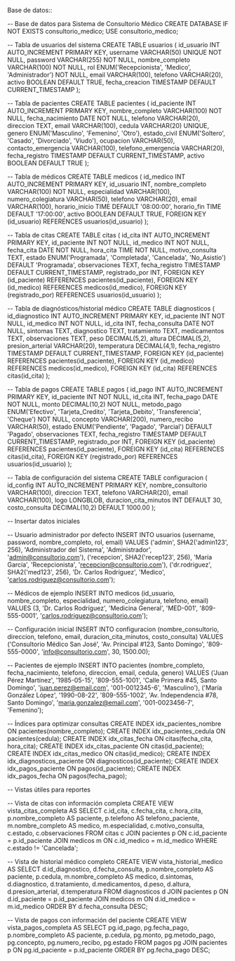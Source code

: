 Base de datos::


-- Base de datos para Sistema de Consultorio Médico
CREATE DATABASE IF NOT EXISTS consultorio_medico;
USE consultorio_medico;

-- Tabla de usuarios del sistema
CREATE TABLE usuarios (
    id_usuario INT AUTO_INCREMENT PRIMARY KEY,
    username VARCHAR(50) UNIQUE NOT NULL,
    password VARCHAR(255) NOT NULL,
    nombre_completo VARCHAR(100) NOT NULL,
    rol ENUM('Recepcionista', 'Medico', 'Administrador') NOT NULL,
    email VARCHAR(100),
    telefono VARCHAR(20),
    activo BOOLEAN DEFAULT TRUE,
    fecha_creacion TIMESTAMP DEFAULT CURRENT_TIMESTAMP
);

-- Tabla de pacientes
CREATE TABLE pacientes (
    id_paciente INT AUTO_INCREMENT PRIMARY KEY,
    nombre_completo VARCHAR(100) NOT NULL,
    fecha_nacimiento DATE NOT NULL,
    telefono VARCHAR(20),
    direccion TEXT,
    email VARCHAR(100),
    cedula VARCHAR(20) UNIQUE,
    genero ENUM('Masculino', 'Femenino', 'Otro'),
    estado_civil ENUM('Soltero', 'Casado', 'Divorciado', 'Viudo'),
    ocupacion VARCHAR(50),
    contacto_emergencia VARCHAR(100),
    telefono_emergencia VARCHAR(20),
    fecha_registro TIMESTAMP DEFAULT CURRENT_TIMESTAMP,
    activo BOOLEAN DEFAULT TRUE
);

-- Tabla de médicos
CREATE TABLE medicos (
    id_medico INT AUTO_INCREMENT PRIMARY KEY,
    id_usuario INT,
    nombre_completo VARCHAR(100) NOT NULL,
    especialidad VARCHAR(100),
    numero_colegiatura VARCHAR(50),
    telefono VARCHAR(20),
    email VARCHAR(100),
    horario_inicio TIME DEFAULT '08:00:00',
    horario_fin TIME DEFAULT '17:00:00',
    activo BOOLEAN DEFAULT TRUE,
    FOREIGN KEY (id_usuario) REFERENCES usuarios(id_usuario)
);

-- Tabla de citas
CREATE TABLE citas (
    id_cita INT AUTO_INCREMENT PRIMARY KEY,
    id_paciente INT NOT NULL,
    id_medico INT NOT NULL,
    fecha_cita DATE NOT NULL,
    hora_cita TIME NOT NULL,
    motivo_consulta TEXT,
    estado ENUM('Programada', 'Completada', 'Cancelada', 'No_Asistio') DEFAULT 'Programada',
    observaciones TEXT,
    fecha_registro TIMESTAMP DEFAULT CURRENT_TIMESTAMP,
    registrado_por INT,
    FOREIGN KEY (id_paciente) REFERENCES pacientes(id_paciente),
    FOREIGN KEY (id_medico) REFERENCES medicos(id_medico),
    FOREIGN KEY (registrado_por) REFERENCES usuarios(id_usuario)
);

-- Tabla de diagnósticos/historial médico
CREATE TABLE diagnosticos (
    id_diagnostico INT AUTO_INCREMENT PRIMARY KEY,
    id_paciente INT NOT NULL,
    id_medico INT NOT NULL,
    id_cita INT,
    fecha_consulta DATE NOT NULL,
    sintomas TEXT,
    diagnostico TEXT,
    tratamiento TEXT,
    medicamentos TEXT,
    observaciones TEXT,
    peso DECIMAL(5,2),
    altura DECIMAL(5,2),
    presion_arterial VARCHAR(20),
    temperatura DECIMAL(4,1),
    fecha_registro TIMESTAMP DEFAULT CURRENT_TIMESTAMP,
    FOREIGN KEY (id_paciente) REFERENCES pacientes(id_paciente),
    FOREIGN KEY (id_medico) REFERENCES medicos(id_medico),
    FOREIGN KEY (id_cita) REFERENCES citas(id_cita)
);

-- Tabla de pagos
CREATE TABLE pagos (
    id_pago INT AUTO_INCREMENT PRIMARY KEY,
    id_paciente INT NOT NULL,
    id_cita INT,
    fecha_pago DATE NOT NULL,
    monto DECIMAL(10,2) NOT NULL,
    metodo_pago ENUM('Efectivo', 'Tarjeta_Credito', 'Tarjeta_Debito', 'Transferencia', 'Cheque') NOT NULL,
    concepto VARCHAR(200),
    numero_recibo VARCHAR(50),
    estado ENUM('Pendiente', 'Pagado', 'Parcial') DEFAULT 'Pagado',
    observaciones TEXT,
    fecha_registro TIMESTAMP DEFAULT CURRENT_TIMESTAMP,
    registrado_por INT,
    FOREIGN KEY (id_paciente) REFERENCES pacientes(id_paciente),
    FOREIGN KEY (id_cita) REFERENCES citas(id_cita),
    FOREIGN KEY (registrado_por) REFERENCES usuarios(id_usuario)
);

-- Tabla de configuración del sistema
CREATE TABLE configuracion (
    id_config INT AUTO_INCREMENT PRIMARY KEY,
    nombre_consultorio VARCHAR(100),
    direccion TEXT,
    telefono VARCHAR(20),
    email VARCHAR(100),
    logo LONGBLOB,
    duracion_cita_minutos INT DEFAULT 30,
    costo_consulta DECIMAL(10,2) DEFAULT 1000.00
);

-- Insertar datos iniciales

-- Usuario administrador por defecto
INSERT INTO usuarios (username, password, nombre_completo, rol, email) VALUES
('admin', SHA2('admin123', 256), 'Administrador del Sistema', 'Administrador', 'admin@consultorio.com'),
('recepcion', SHA2('recep123', 256), 'María García', 'Recepcionista', 'recepcion@consultorio.com'),
('dr.rodriguez', SHA2('med123', 256), 'Dr. Carlos Rodríguez', 'Medico', 'carlos.rodriguez@consultorio.com');

-- Médicos de ejemplo
INSERT INTO medicos (id_usuario, nombre_completo, especialidad, numero_colegiatura, telefono, email) VALUES
(3, 'Dr. Carlos Rodríguez', 'Medicina General', 'MED-001', '809-555-0001', 'carlos.rodriguez@consultorio.com');

-- Configuración inicial
INSERT INTO configuracion (nombre_consultorio, direccion, telefono, email, duracion_cita_minutos, costo_consulta) VALUES
('Consultorio Médico San José', 'Av. Principal #123, Santo Domingo', '809-555-0000', 'info@consultorio.com', 30, 1500.00);

-- Pacientes de ejemplo
INSERT INTO pacientes (nombre_completo, fecha_nacimiento, telefono, direccion, email, cedula, genero) VALUES
('Juan Pérez Martínez', '1985-05-15', '809-555-1001', 'Calle Primera #45, Santo Domingo', 'juan.perez@email.com', '001-0012345-6', 'Masculino'),
('María González López', '1990-08-22', '809-555-1002', 'Av. Independencia #78, Santo Domingo', 'maria.gonzalez@email.com', '001-0023456-7', 'Femenino');

-- Índices para optimizar consultas
CREATE INDEX idx_pacientes_nombre ON pacientes(nombre_completo);
CREATE INDEX idx_pacientes_cedula ON pacientes(cedula);
CREATE INDEX idx_citas_fecha ON citas(fecha_cita, hora_cita);
CREATE INDEX idx_citas_paciente ON citas(id_paciente);
CREATE INDEX idx_citas_medico ON citas(id_medico);
CREATE INDEX idx_diagnosticos_paciente ON diagnosticos(id_paciente);
CREATE INDEX idx_pagos_paciente ON pagos(id_paciente);
CREATE INDEX idx_pagos_fecha ON pagos(fecha_pago);

-- Vistas útiles para reportes

-- Vista de citas con información completa
CREATE VIEW vista_citas_completa AS
SELECT 
    c.id_cita,
    c.fecha_cita,
    c.hora_cita,
    p.nombre_completo AS paciente,
    p.telefono AS telefono_paciente,
    m.nombre_completo AS medico,
    m.especialidad,
    c.motivo_consulta,
    c.estado,
    c.observaciones
FROM citas c
JOIN pacientes p ON c.id_paciente = p.id_paciente
JOIN medicos m ON c.id_medico = m.id_medico
WHERE c.estado != 'Cancelada';

-- Vista de historial médico completo
CREATE VIEW vista_historial_medico AS
SELECT 
    d.id_diagnostico,
    d.fecha_consulta,
    p.nombre_completo AS paciente,
    p.cedula,
    m.nombre_completo AS medico,
    d.sintomas,
    d.diagnostico,
    d.tratamiento,
    d.medicamentos,
    d.peso,
    d.altura,
    d.presion_arterial,
    d.temperatura
FROM diagnosticos d
JOIN pacientes p ON d.id_paciente = p.id_paciente
JOIN medicos m ON d.id_medico = m.id_medico
ORDER BY d.fecha_consulta DESC;

-- Vista de pagos con información del paciente
CREATE VIEW vista_pagos_completa AS
SELECT 
    pg.id_pago,
    pg.fecha_pago,
    p.nombre_completo AS paciente,
    p.cedula,
    pg.monto,
    pg.metodo_pago,
    pg.concepto,
    pg.numero_recibo,
    pg.estado
FROM pagos pg
JOIN pacientes p ON pg.id_paciente = p.id_paciente
ORDER BY pg.fecha_pago DESC;

